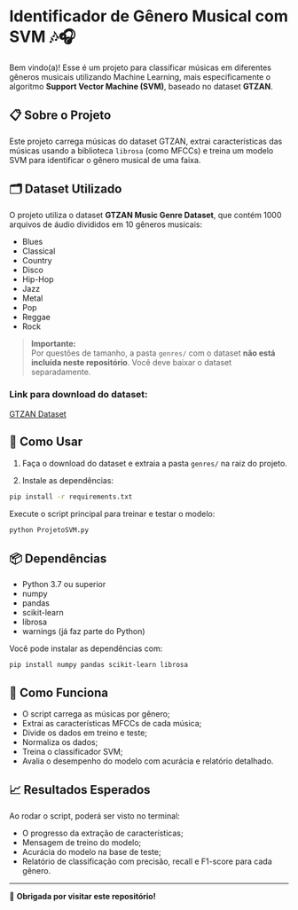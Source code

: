 # Identificador de Gênero Musical com SVM 🎶🎧

Bem vindo(a)! Esse é um projeto para classificar músicas em diferentes gêneros musicais utilizando Machine Learning, mais especificamente o algoritmo **Support Vector Machine (SVM)**, baseado no dataset **GTZAN**.

## 📋 Sobre o Projeto

Este projeto carrega músicas do dataset GTZAN, extrai características das músicas usando a biblioteca `librosa` (como MFCCs) e treina um modelo SVM para identificar o gênero musical de uma faixa.

## 🗂 Dataset Utilizado

O projeto utiliza o dataset **GTZAN Music Genre Dataset**, que contém 1000 arquivos de áudio divididos em 10 gêneros musicais:

- Blues
- Classical
- Country
- Disco
- Hip-Hop
- Jazz
- Metal
- Pop
- Reggae
- Rock

> **Importante:**  
Por questões de tamanho, a pasta `genres/` com o dataset **não está incluída neste repositório**. Você deve baixar o dataset separadamente.

### Link para download do dataset:  
[GTZAN Dataset](https://www.kaggle.com/datasets/andradaolteanu/gtzan-dataset-music-genre-classification)

## 🚀 Como Usar

1. Faça o download do dataset e extraia a pasta `genres/` na raiz do projeto.

2. Instale as dependências:

```bash
pip install -r requirements.txt
```

Execute o script principal para treinar e testar o modelo:

```bash
python ProjetoSVM.py
```

## 📦 Dependências

- Python 3.7 ou superior
- numpy
- pandas
- scikit-learn
- librosa
- warnings (já faz parte do Python)

Você pode instalar as dependências com:

```bash
pip install numpy pandas scikit-learn librosa
```

## 🧠 Como Funciona

- O script carrega as músicas por gênero;
- Extrai as características MFCCs de cada música;
- Divide os dados em treino e teste;
- Normaliza os dados;
- Treina o classificador SVM;
- Avalia o desempenho do modelo com acurácia e relatório detalhado.

## 📈 Resultados Esperados

Ao rodar o script, poderá ser visto no terminal:

- O progresso da extração de características;
- Mensagem de treino do modelo;
- Acurácia do modelo na base de teste;
- Relatório de classificação com precisão, recall e F1-score para cada gênero.

---

🖤 **Obrigada por visitar este repositório!**

